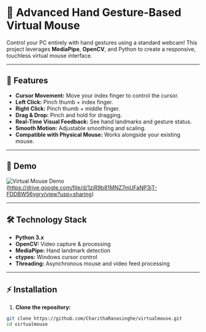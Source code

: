 # 🤚 Advanced Hand Gesture-Based Virtual Mouse

Control your PC entirely with hand gestures using a standard webcam! This project leverages **MediaPipe**, **OpenCV**, and Python to create a responsive, touchless virtual mouse interface.

---

## 🔹 Features
- **Cursor Movement:** Move your index finger to control the cursor.
- **Left Click:** Pinch thumb + index finger.
- **Right Click:** Pinch thumb + middle finger.
- **Drag & Drop:** Pinch and hold for dragging.
- **Real-Time Visual Feedback:** See hand landmarks and gesture status.
- **Smooth Motion:** Adjustable smoothing and scaling.
- **Compatible with Physical Mouse:** Works alongside your existing mouse.

---

## 🎥 Demo
![Virtual Mouse Demo](demo.gif)  
(https://drive.google.com/file/d/1zjR9b81MNZ7mUFaNP3jT-FDDBW56vgry/view?usp=sharing)

---

## 🛠 Technology Stack
- **Python 3.x**  
- **OpenCV:** Video capture & processing  
- **MediaPipe:** Hand landmark detection  
- **ctypes:** Windows cursor control  
- **Threading:** Asynchronous mouse and video feed processing  

---

## ⚡ Installation

1. **Clone the repository:**
```bash
git clone https://github.com/CharithaRanasinghe/virtualmouse.git
cd virtualmouse
